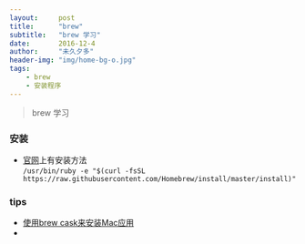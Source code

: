 ```yaml
---
layout:     post
title:      "brew"
subtitle:   "brew 学习"
date:       2016-12-4
author:     "未久夕多"
header-img: "img/home-bg-o.jpg"
tags:
    - brew
    - 安装程序
---
```


> brew 学习


### 安装

* [官网](http://brew.sh/)上有安装方法<br>
`/usr/bin/ruby -e "$(curl -fsSL https://raw.githubusercontent.com/Homebrew/install/master/install)"`

### tips
* [使用brew cask来安装Mac应用](http://blog.devtang.com/2014/02/26/the-introduction-of-homebrew-and-brewcask/)
* 